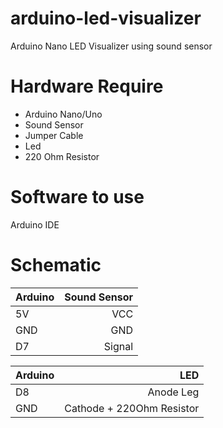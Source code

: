 # arduino-led-visualizer
Arduino Nano LED Visualizer using sound sensor

# Hardware Require
- Arduino Nano/Uno
- Sound Sensor
- Jumper Cable
- Led
- 220 Ohm Resistor

# Software to use
Arduino IDE

# Schematic 
| Arduino       | Sound Sensor  |
| ------------- | ------------:|
| 5V| VCC |
| GND |GND |
| D7 | Signal| 


| Arduino       | LED  |
| ------------- | ------------:|
| D8 | Anode Leg |
| GND |Cathode + 220Ohm Resistor |
